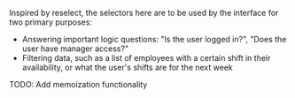 Inspired by reselect, the selectors here are to be used by the interface for two primary purposes:

* Answering important logic questions: "Is the user logged in?", "Does the user have manager access?"
* Filtering data, such as a list of employees with a certain shift in their availability, 
or what the user's shifts are for the next week

TODO: Add memoization functionality